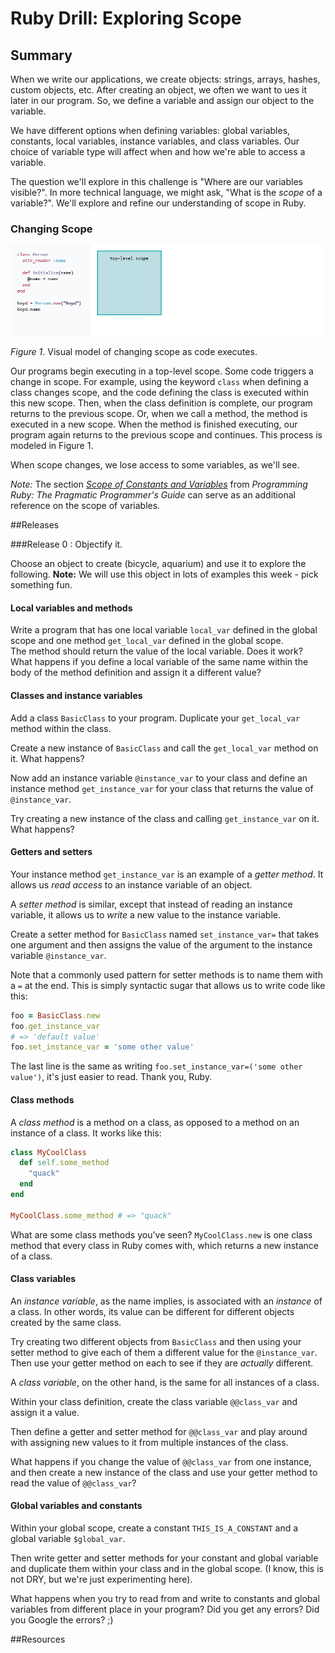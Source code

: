 # Ruby Drill: Exploring Scope 
 
## Summary
When we write our applications, we create objects: strings, arrays, hashes, custom objects, etc.  After creating an object, we often we want to ues it later in our program.  So, we define a variable and assign our object to the variable.

We have different options when defining variables: global variables, constants, local variables, instance variables, and class variables.  Our choice of variable type will affect when and how we're able to access a variable.

The question we'll explore in this challenge is "Where are our variables visible?".  In more technical language, we might ask, "What is the *scope* of a variable?".  We'll explore and refine our understanding of scope in Ruby.


### Changing Scope
![scope change visualization](readme-assets/scope_sequence.gif)

*Figure 1*. Visual model of changing scope as code executes.

Our programs begin executing in a top-level scope.  Some code triggers a change in scope.  For example, using the keyword `class` when defining a class changes scope, and the code defining the class is executed within this new scope.  Then, when the class definition is complete, our program returns to the previous scope.  Or, when we call a method, the method is executed in a new scope.  When the method is finished executing, our program again returns to the previous scope and continues.  This process is modeled in Figure 1.

When scope changes, we lose access to some variables, as we'll see.


*Note:*   The section [*Scope of Constants and Variables*][pickaxe guide scope] from *Programming Ruby: The Pragmatic Programmer's Guide* can serve as an additional reference on the scope of variables.


##Releases

###Release 0 : Objectify it.

Choose an object to create (bicycle, aquarium) and use it to explore the following.  **Note:** We will use this object in lots of examples this week - pick something fun. 

#### Local variables and methods

Write a program that has one local variable `local_var` defined in the global scope and one method `get_local_var` defined in the global scope.  
The method should return the value of the local variable.  Does it work?  What happens if you define a local variable of the same name within the body of the method definition and assign it a different value?

#### Classes and instance variables

Add a class `BasicClass` to your program.  Duplicate your `get_local_var` method within the class.

Create a new instance of `BasicClass` and call the `get_local_var` method on it.  What happens?

Now add an instance variable `@instance_var` to your class and define an instance method `get_instance_var` for your class that returns the value of `@instance_var`.

Try creating a new instance of the class and calling `get_instance_var` on it.  What happens?

#### Getters and setters

Your instance method `get_instance_var` is an example of a *getter method*.   It allows us *read access* to an instance variable of an object.

A *setter method* is similar, except that instead of reading an instance variable, it allows us to *write* a new value to the instance variable.

Create a setter method for `BasicClass` named `set_instance_var=` that takes one argument and then assigns the value of the argument to the instance variable `@instance_var`.

Note that a commonly used pattern for setter methods is to name them with a `=` at the end.  This is simply syntactic sugar that allows us to write code like this:

```ruby
foo = BasicClass.new
foo.get_instance_var
# => 'default value'
foo.set_instance_var = 'some other value'
```

The last line is the same as writing `foo.set_instance_var=('some other value')`, it's just easier to read.  Thank you, Ruby.

#### Class methods

A *class method* is a method on a class, as opposed to a method on an instance of a class.  It works like this:

```ruby
class MyCoolClass
  def self.some_method
    "quack"
  end
end

MyCoolClass.some_method # => "quack"
```

What are some class methods you've seen?  `MyCoolClass.new` is one class method that every class in Ruby comes with, which returns a new instance of a class.

#### Class variables

An *instance variable*, as the name implies, is associated with an *instance* of a class.  In other words, its value can be different for different objects created by the same class.

Try creating two different objects from `BasicClass` and then using your setter method to give each of them a different value for the `@instance_var`.  Then use your getter method on each to see if they are *actually* different.

A *class variable*, on the other hand, is the same for all instances of a class.

Within your class definition, create the class variable `@@class_var` and assign it a value.

Then define a getter and setter method for `@@class_var` and play around with assigning new values to it from multiple instances of the class.  

What happens if you change the value of `@@class_var` from one instance, and then create a new instance of the class and use your getter method to read the value of `@@class_var`?

#### Global variables and constants

Within your global scope, create a constant `THIS_IS_A_CONSTANT` and a global variable `$global_var`.  

Then write getter and setter methods for your constant and global variable and duplicate them within your class and in the global scope.  (I know, this is not DRY, but we're just experimenting here).

What happens when you try to read from and write to constants and global variables from different place in your program?  Did you get any errors?  Did you Google the errors? ;) 


<!-- ##Optimize Your Learning  -->

##Resources

[pickaxe guide scope]: http://ruby-doc.com/docs/ProgrammingRuby/html/language.html#UP
